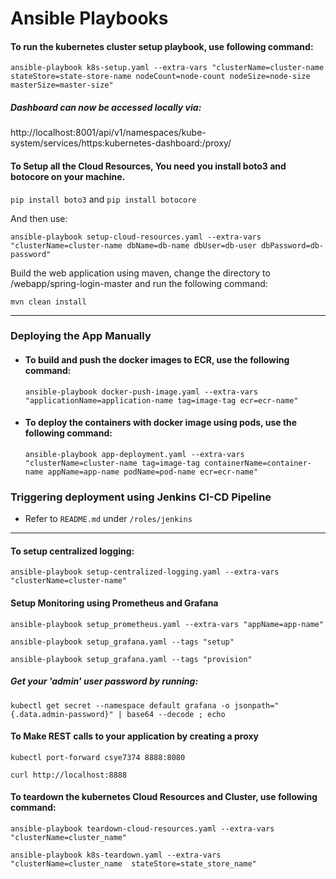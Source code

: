 # Ansible Playbooks


#### To run the kubernetes cluster setup playbook, use following command:

`ansible-playbook k8s-setup.yaml --extra-vars "clusterName=cluster-name stateStore=state-store-name nodeCount=node-count nodeSize=node-size masterSize=master-size"`


##### Dashboard can now be accessed locally via: 
 
http://localhost:8001/api/v1/namespaces/kube-system/services/https:kubernetes-dashboard:/proxy/


#### To Setup all the Cloud Resources, You need you install boto3 and botocore on your machine.

`pip install boto3` and 
`pip install botocore`

 And then use: 

`ansible-playbook setup-cloud-resources.yaml --extra-vars "clusterName=cluster-name dbName=db-name dbUser=db-user dbPassword=db-password"`


 Build the web application using maven, change the directory to /webapp/spring-login-master and run the following command:

`mvn clean install`

---
### Deploying the App Manually

- #### To build and push the docker images to ECR, use the following command:
  
  `ansible-playbook docker-push-image.yaml --extra-vars "applicationName=application-name tag=image-tag ecr=ecr-name"`
  
  
- #### To deploy the containers with docker image using pods, use the following command:
  
  `ansible-playbook app-deployment.yaml --extra-vars "clusterName=cluster-name tag=image-tag containerName=container-name appName=app-name podName=pod-name ecr=ecr-name"`
  
### Triggering deployment using Jenkins CI-CD Pipeline

- Refer to `README.md` under `/roles/jenkins`
---

#### To setup centralized logging:

`ansible-playbook setup-centralized-logging.yaml --extra-vars "clusterName=cluster-name"`


#### Setup Monitoring using Prometheus and Grafana 

`ansible-playbook setup_prometheus.yaml --extra-vars "appName=app-name"`

`ansible-playbook setup_grafana.yaml --tags "setup"`

`ansible-playbook setup_grafana.yaml --tags "provision"`


##### Get your 'admin' user password by running:

`kubectl get secret --namespace default grafana -o jsonpath="{.data.admin-password}" | base64 --decode ; echo`


#### To Make REST calls to your application by creating a proxy

`kubectl port-forward csye7374 8888:8080`

`curl http://localhost:8888`


#### To teardown the kubernetes Cloud Resources and Cluster, use following command:

`ansible-playbook teardown-cloud-resources.yaml --extra-vars "clusterName=cluster_name"`

`ansible-playbook k8s-teardown.yaml --extra-vars "clusterName=cluster_name  stateStore=state_store_name"`